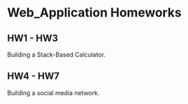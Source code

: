 # Web_Application Homeworks

## HW1 - HW3
Building a Stack-Based Calculator. 


## HW4 - HW7
Building a social media network. 
